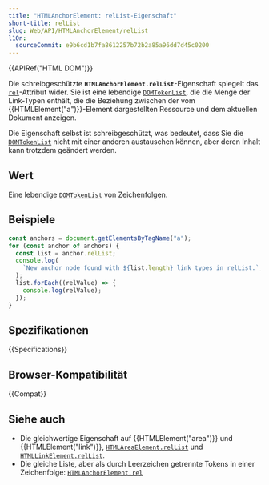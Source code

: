 ```yaml
---
title: "HTMLAnchorElement: relList-Eigenschaft"
short-title: relList
slug: Web/API/HTMLAnchorElement/relList
l10n:
  sourceCommit: e9b6cd1b7fa8612257b72b2a85a96dd7d45c0200
---
```


{{APIRef("HTML DOM")}}

Die schreibgeschützte **`HTMLAnchorElement.relList`**-Eigenschaft spiegelt das [`rel`](/de/docs/Web/HTML/Reference/Attributes/rel)-Attribut wider. Sie ist eine lebendige [`DOMTokenList`](/de/docs/Web/API/DOMTokenList), die die Menge der Link-Typen enthält, die die Beziehung zwischen der vom {{HTMLElement("a")}}-Element dargestellten Ressource und dem aktuellen Dokument anzeigen.

Die Eigenschaft selbst ist schreibgeschützt, was bedeutet, dass Sie die [`DOMTokenList`](/de/docs/Web/API/DOMTokenList) nicht mit einer anderen austauschen können, aber deren Inhalt kann trotzdem geändert werden.

## Wert

Eine lebendige [`DOMTokenList`](/de/docs/Web/API/DOMTokenList) von Zeichenfolgen.

## Beispiele

```js
const anchors = document.getElementsByTagName("a");
for (const anchor of anchors) {
  const list = anchor.relList;
  console.log(
    `New anchor node found with ${list.length} link types in relList.`,
  );
  list.forEach((relValue) => {
    console.log(relValue);
  });
}
```

## Spezifikationen

{{Specifications}}

## Browser-Kompatibilität

{{Compat}}

## Siehe auch

- Die gleichwertige Eigenschaft auf {{HTMLElement("area")}} und {{HTMLElement("link")}},
  [`HTMLAreaElement.relList`](/de/docs/Web/API/HTMLAreaElement/relList) und [`HTMLLinkElement.relList`](/de/docs/Web/API/HTMLLinkElement/relList).
- Die gleiche Liste, aber als durch Leerzeichen getrennte Tokens in einer Zeichenfolge:
  [`HTMLAnchorElement.rel`](/de/docs/Web/API/HTMLAnchorElement/rel)
